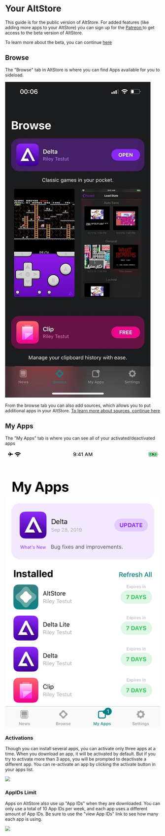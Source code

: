 # Your AltStore

This guide is for the public version of AltStore. For added features (like adding more apps to your AltStore) you can sign up for the [Patreon ](https://www.patreon.com/rileytestut)to get access to the beta version of AltStore.&#x20;

To learn more about the beta, you can continue [here](beta-features.md)

## Browse

The "Browse" tab in AltStore is where you can find Apps available for you to sideload.&#x20;

&#x20;                                                ![](<../.gitbook/assets/image (4).png>)

From the browse tab you can also add sources, which allows you to put additional apps in your AltStore. [To learn more about sources, continue here](features/sources.md)

## My Apps

The "My Apps" tab is where you can see all of your activated/deactivated apps  &#x20;

&#x20;                                                ![](../.gitbook/assets/65605569-30ca6080-df5e-11e9-8dfb-15ebb00e10cb.png)

### Activations&#x20;

Though you can install several apps, you can activate only three apps at a time. When you download an app, it will be activated by default. But if you try to activate more than 3 apps, you will be prompted to deactivate a different app. You can re-activate an app by clicking the activate button in your apps list.

&#x20;                                              ![](../.gitbook/assets/IMG\_3844.PNG)                  &#x20;

### AppIDs Limit

Apps on AltStore also use up "App IDs" when they are downloaded. You can only use a total of 10 App IDs per week, and each app uses a different amount of App IDs. Be sure to use the "view App IDs" link to see how many each app is using.&#x20;

&#x20;                                              ![](../.gitbook/assets/IMG\_3843.jpeg)

&#x20;                                 &#x20;

